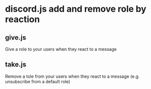 # discord.js add and remove role by reaction
## give.js
Give a role to your users when they react to a message
## take.js
Remove a tole from your users when they react to a message (e.g. unsubscribe from a default role)
